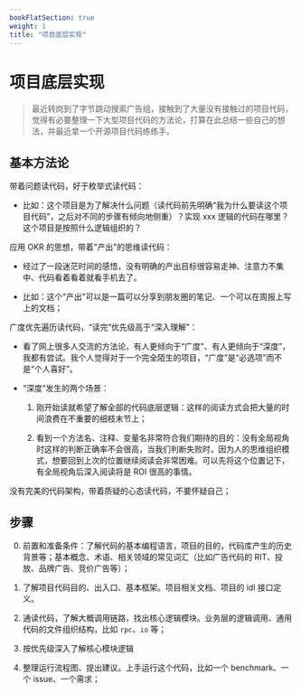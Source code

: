 ```yaml
---
bookFlatSection: true
weight: 1
title: "项目底层实现"
---
```


# 项目底层实现

> 最近转岗到了字节跳动搜索广告组，接触到了大量没有接触过的项目代码，觉得有必要整理一下大型项目代码的方法论，打算在此总结一些自己的想法，并最近拿一个开源项目代码练练手。


## 基本方法论

带着问题读代码，好于枚举式读代码：

- 比如：这个项目是为了解决什么问题（读代码前先明确“我为什么要读这个项目代码”，之后对不同的步骤有倾向地侧重）？实现 xxx 逻辑的代码在哪里？这个项目是按照什么逻辑组织的？

应用 OKR 的思想，带着"产出"的思维读代码：

- 经过了一段迷茫时间的感悟，没有明确的产出目标很容易走神、注意力不集中、代码看着看着就看手机去了。

- 比如：这个"产出"可以是一篇可以分享到朋友圈的笔记、一个可以在周报上写上的文档；

广度优先遍历读代码，“读完”优先级高于“深入理解”：

- 看了网上很多人交流的方法论，有人更倾向于“广度”、有人更倾向于“深度”，我都有尝试。我个人觉得对于一个完全陌生的项目，“广度”是“必选项”而不是“个人喜好”。

- “深度”发生的两个场景：

    1. 刚开始读就希望了解全部的代码底层逻辑：这样的阅读方式会把大量的时间浪费在不重要的细枝末节上；

    2. 看到一个方法名、注释、变量名非常符合我们期待的目的：没有全局视角时这样的判断正确率不会很高，当我们判断失败时，因为人的思维组织模式，想要回到上次的位置继续阅读会非常困难。可以先将这个位置记下，有全局视角后深入阅读将是 ROI 很高的事情。


没有完美的代码架构，带着质疑的心态读代码，不要怀疑自己；


## 步骤

0. 前置和准备条件：了解代码的基本编程语言，项目的目的，代码库产生的历史背景等；基本概念、术语、相关领域的常见词汇（比如广告代码的 RIT、投放、品牌广告、竞价广告等）；

1. 了解项目代码目的、出入口、基本框架。项目相关文档、项目的 idl 接口定义。

2. 通读代码，了解大概调用链路，找出核心逻辑模块。业务层的逻辑调用、通用代码的文件组织结构，比如 `rpc`、`io` 等；

3. 按优先级深入了解核心模块逻辑

4. 整理运行流程图、提出建议。上手运行这个代码，比如一个 benchmark、一个 issue、一个需求；

